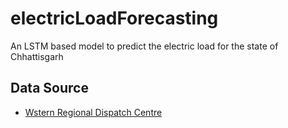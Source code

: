 # electricLoadForecasting
An LSTM based model to predict the electric load for the state of Chhattisgarh

## Data Source
- [Wstern Regional Dispatch Centre](https://www.wrldc.in/content/426_1_DemandVsGeneration.aspx)
